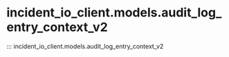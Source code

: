 # incident_io_client.models.audit_log_entry_context_v2

::: incident_io_client.models.audit_log_entry_context_v2